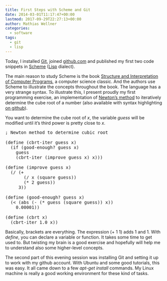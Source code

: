 ```yaml
---
title: First Steps with Scheme and Git
date: 2014-03-01T11:17:47+00:00
lastmod: 2017-09-29T22:27:13+00:00
author: Mathias Wellner
categories:
  - software
tags:
  - git
  - lisp
---
```

Today, I installed [Git](http://en.wikipedia.org/wiki/Git_%28software%29), joined [github.com](http://github.com) and published my first two code snippets in [Scheme](http://en.wikipedia.org/wiki/Scheme_%28programming_language%29) ([Lisp](http://en.wikipedia.org/wiki/Lisp_programming_language) dialect). 

The main reason to study Scheme is the book [Structure and Interpretation of Computer Programs](http://mitpress.mit.edu/sicp/), a computer science classic. And the authors use Scheme to illustrate the concepts throughout the book. The language has a very strange syntax. To illustrate this, I present proudly my first programming exercise, an implementation of [Newton&#8217;s method](http://en.wikipedia.org/wiki/Newton%27s_method) to iteratively determine the cube root of a number (also available with syntax highlighting [on github](https://github.com/mwellner/lisp/blob/master/cbrt.scm)). 

You want to determine the cube root of _x_, the variable _guess_ will be modified until it&#8217;s third power is pretty close to _x_.

<pre name="code" class="c#">; Newton method to determine cubic root

(define (cbrt-iter guess x)
  (if (good-enough? guess x)
    guess
    (cbrt-iter (improve guess x) x)))

(define (improve guess x)
  (/ (+
       (/ x (square guess))
       (* 2 guess))
     3))

(define (good-enough? guess x)
  (&lt; (abs (- (* guess (square guess)) x))
    0.00001))

(define (cbrt x)
  (cbrt-iter 1.0 x))
</pre>

Basically, brackets are everything. The expression (+&nbsp;1&nbsp;1) adds 1 and 1. With _define_, you can declare a variable or function. It takes some time to get used to. But twisting my brain is a good exercise and hopefully will help me to understand also some higher-level concepts. 

The second part of this evening session was installing Git and setting it up to work with my github account. With Ubuntu and some good tutorials, this was easy. It all came down to a few _apt-get install_ commands. My Linux machine is really a good working environment for these kind of tasks.